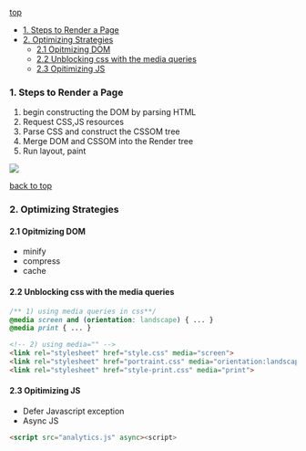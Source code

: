[top](#top)

- [1. Steps to Render a Page](#Steps-to-Render-a-Page)
- [2. Optimizing Strategies](#Optimizing)
  - [2.1 Opitmizing DOM](#Optimizing-DOM)
  - [2.2 Unblocking css with the media queries](#Unblocking-css-with-the-media-queries)
  - [2.3 Opitimizing JS](#Opitimizing-JS)

<h3 id="Steps-to-Render-a-Page">1. Steps to Render a Page</h3>

1. begin constructing the DOM by parsing HTML
2. Request CSS,JS resources
3. Parse CSS and construct the CSSOM tree
4. Merge DOM and CSSOM into the Render tree
5. Run layout, paint

![](http://i.imgur.com/dKTlPCM.png)

[back to top](#top)

<h3 id="Optimizing">2. Optimizing Strategies</h3>

<h4 id="Optimizing-DOM">2.1 Opitmizing DOM</h4>

- minify
- compress
- cache

<h4 id="Unblocking-css-with-the-media-queries">2.2 Unblocking css with the media queries</h4>

```css
/** 1) using media queries in css**/
@media screen and (orientation: landscape) { ... }
@media print { ... }
```

```html
<!-- 2) using media="" -->
<link rel="stylesheet" href="style.css" media="screen">
<link rel="stylesheet" href="portraint.css" media="orientation:landscape">
<link rel="stylesheet" href="style-print.css" media="print">
```

<h4 id="Opitimizing-JS">2.3 Opitimizing JS</h4>

- Defer Javascript exception
- Async JS

```html
<script src="analytics.js" async><script>
```
